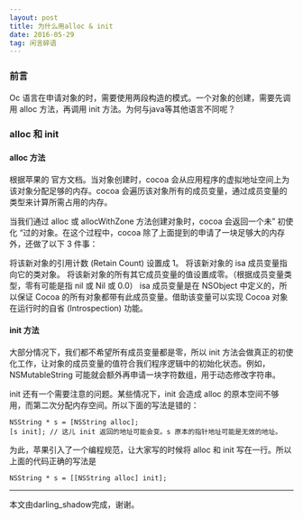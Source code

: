 ```yaml
---
layout: post
title: 为什么用alloc & init
date: 2016-05-29
tag: 闲言碎语
---             
```


<h3>前言</h3>
Oc 语言在申请对象的时，需要使用两段构造的模式。一个对象的创建，需要先调用 alloc 方法，再调用 init 方法。为何与java等其他语言不同呢？

           
<h3>alloc 和 init</h3>
<h4>alloc 方法</h4>
根据苹果的 官方文档。当对象创建时，cocoa 会从应用程序的虚拟地址空间上为该对象分配足够的内存。cocoa 会遍历该对象所有的成员变量，通过成员变量的类型来计算所需占用的内存。

当我们通过 alloc 或 allocWithZone 方法创建对象时，cocoa 会返回一个未” 初使化 “过的对象。在这个过程中，cocoa 除了上面提到的申请了一块足够大的内存外，还做了以下 3 件事：

将该新对象的引用计数 (Retain Count) 设置成 1。
将该新对象的 isa 成员变量指向它的类对象。
将该新对象的所有其它成员变量的值设置成零。（根据成员变量类型，零有可能是指 nil 或 Nil 或 0.0）
isa 成员变量是在 NSObject 中定义的，所以保证 Cocoa 的所有对象都带有此成员变量。借助该变量可以实现 Cocoa 对象在运行时的自省 (Introspection) 功能。

<h4>init 方法</h4>
大部分情况下，我们都不希望所有成员变量都是零，所以 init 方法会做真正的初使化工作，让对象的成员变量的值符合我们程序逻辑中的初始化状态。例如，NSMutableString 可能就会额外再申请一块字符数组，用于动态修改字符串。

init 还有一个需要注意的问题。某些情况下，init 会造成 alloc 的原本空间不够用，而第二次分配内存空间。所以下面的写法是错的：
```
NSString * s = [NSString alloc];
[s init]; // 这儿 init 返回的地址可能会变。s 原本的指针地址可能是无效的地址。
```
为此，苹果引入了一个编程规范，让大家写的时候将 alloc 和 init 写在一行。所以上面的代码正确的写法是

```
NSString * s = [[NSString alloc] init];
```
-------------------------------
本文由darling_shadow完成，谢谢。
 
 
